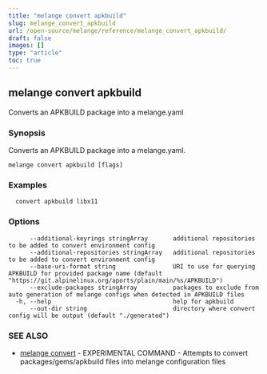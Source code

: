 ```yaml
---
title: "melange convert apkbuild"
slug: melange_convert_apkbuild
url: /open-source/melange/reference/melange_convert_apkbuild/
draft: false
images: []
type: "article"
toc: true
---
```

## melange convert apkbuild

Converts an APKBUILD package into a melange.yaml

### Synopsis

Converts an APKBUILD package into a melange.yaml.

```
melange convert apkbuild [flags]
```

### Examples

```
  convert apkbuild libx11
```

### Options

```
      --additional-keyrings stringArray       additional repositories to be added to convert environment config
      --additional-repositories stringArray   additional repositories to be added to convert environment config
      --base-uri-format string                URI to use for querying APKBUILD for provided package name (default "https://git.alpinelinux.org/aports/plain/main/%s/APKBUILD")
      --exclude-packages stringArray          packages to exclude from auto generation of melange configs when detected in APKBUILD files
  -h, --help                                  help for apkbuild
      --out-dir string                        directory where convert config will be output (default "./generated")
```

### SEE ALSO

* [melange convert](/open-source/melange/reference/melange_convert/)	 - EXPERIMENTAL COMMAND - Attempts to convert packages/gems/apkbuild files into melange configuration files


